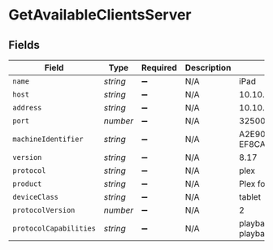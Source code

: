 # GetAvailableClientsServer


## Fields

| Field                                          | Type                                           | Required                                       | Description                                    | Example                                        |
| ---------------------------------------------- | ---------------------------------------------- | ---------------------------------------------- | ---------------------------------------------- | ---------------------------------------------- |
| `name`                                         | *string*                                       | :heavy_minus_sign:                             | N/A                                            | iPad                                           |
| `host`                                         | *string*                                       | :heavy_minus_sign:                             | N/A                                            | 10.10.10.102                                   |
| `address`                                      | *string*                                       | :heavy_minus_sign:                             | N/A                                            | 10.10.10.102                                   |
| `port`                                         | *number*                                       | :heavy_minus_sign:                             | N/A                                            | 32500                                          |
| `machineIdentifier`                            | *string*                                       | :heavy_minus_sign:                             | N/A                                            | A2E901F8-E016-43A7-ADFB-EF8CA8A4AC05           |
| `version`                                      | *string*                                       | :heavy_minus_sign:                             | N/A                                            | 8.17                                           |
| `protocol`                                     | *string*                                       | :heavy_minus_sign:                             | N/A                                            | plex                                           |
| `product`                                      | *string*                                       | :heavy_minus_sign:                             | N/A                                            | Plex for iOS                                   |
| `deviceClass`                                  | *string*                                       | :heavy_minus_sign:                             | N/A                                            | tablet                                         |
| `protocolVersion`                              | *number*                                       | :heavy_minus_sign:                             | N/A                                            | 2                                              |
| `protocolCapabilities`                         | *string*                                       | :heavy_minus_sign:                             | N/A                                            | playback,playqueues,timeline,provider-playback |